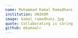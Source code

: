 ```yaml
---
name: Muhammad Kamal Ramadhani
institution: UNIKOM
image: kamal_ramadhani.jpg
quote: Collaborating is caring
github: mkamaalr
---
```

